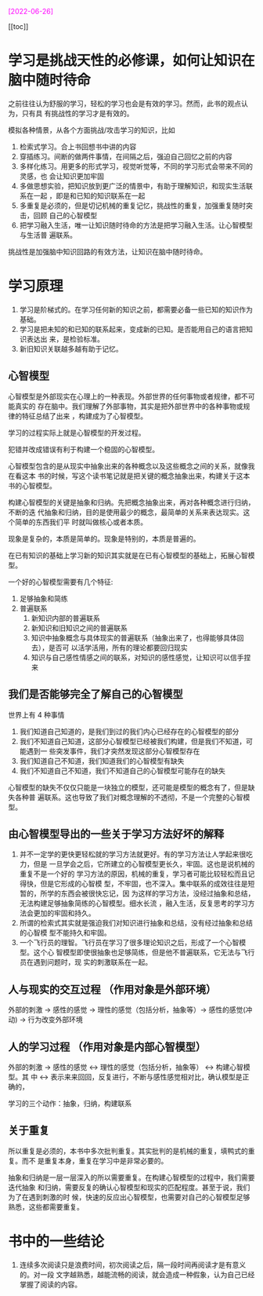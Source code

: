 <font color=magenta>[2022-06-26]</font>

[[toc]]

# 学习是挑战天性的必修课，如何让知识在脑中随时待命

之前往往认为舒服的学习，轻松的学习也会是有效的学习。然而，此书的观点认为，只有具
有挑战性的学习才是有效的。

模拟各种情景，从各个方面挑战/攻击学习的知识，比如

1. 检索式学习。合上书回想书中讲的内容
2. 穿插练习。间断的做两件事情，在间隔之后，强迫自己回忆之前的内容
3. 多样化练习。用更多的形式学习，视觉听觉等，不同的学习形式会带来不同的灵感，也
   会让知识更加牢固
4. 多做思想实验，把知识放到更广泛的情景中，有助于理解知识，和现实生活联系在一起
   ，即是和已知的知识联系在一起
5. 多重复是必须的，但是切记机械的重复记忆，挑战性的重复，加强重复随时突击，回顾
   自己的心智模型
6. 把学习融入生活，唯一让知识随时待命的方法是把学习融入生活。让心智模型与生活普
   遍联系。

挑战性是加强脑中知识回路的有效方法，让知识在脑中随时待命。

# 学习原理

1. 学习是阶梯式的。在学习任何新的知识之前，都需要必备一些已知的知识作为基础。
2. 学习是把未知的和已知的联系起来，变成新的已知。是否能用自己的语言把知识表达出
   来，是检验标准。
3. 新旧知识关联越多越有助于记忆。

## 心智模型

心智模型是外部现实在心理上的一种表现。外部世界的任何事物或者规律，都不可能真实的
存在脑中。我们理解了外部事物，其实是把外部世界中的各种事物或规律的特征总结了出来
，构建成为了心智模型。

学习的过程实际上就是心智模型的开发过程。

犯错并改成错误有利于构建一个稳固的心智模型。

心智模型包含的是从现实中抽象出来的各种概念以及这些概念之间的关系，就像我在看这本
书的时候，写这个读书笔记就是把关键的概念抽象出来，构建关于这本书的心智模型。

构建心智模型的关键是抽象和归纳。先把概念抽象出来，再对各种概念进行归纳，不断的迭
代抽象和归纳，目的是使用最少的概念，最简单的关系来表达现实。这个简单的东西我们平
时就叫做核心或者本质。

现象是复杂的，本质是简单的。现象是特别的，本质是普遍的。

在已有知识的基础上学习新的知识其实就是在已有心智模型的基础上，拓展心智模型。

一个好的心智模型需要有几个特征:

1. 足够抽象和简练
2. 普遍联系
   1. 新知识内部的普遍联系
   2. 新知识和旧知识之间的普遍联系
   3. 知识中抽象概念与具体现实的普遍联系（抽象出来了，也得能够具体回去），是否可
      以活学活用，所有的理论都要回归现实
   4. 知识与自己感性情感之间的联系，对知识的感性感觉，让知识可以信手捏来

## 我们是否能够完全了解自己的心智模型

世界上有 4 种事情

1. 我们知道自己知道的，是我们到过的我们内心已经存在的心智模型的部分
2. 我们不知道自己知道，这部分心智模型已经被我们构建，但是我们不知道，可能遇到一
   些突发事件，我们才突然发现这部分心智模型存在
3. 我们知道自己不知道，我们知道我们的心智模型有缺失
4. 我们不知道自己不知道，我们不知道自己的心智模型可能存在的缺失

心智模型的缺失不仅仅只能是一块独立的模型，还可能是模型的概念有了，但是缺失各种普
遍联系。这也导致了我们对概念理解的不透彻，不是一个完整的心智模型。

## 由心智模型导出的一些关于学习方法好坏的解释

1. 并不一定学的更快更轻松就的学习方法就更好。有的学习方法让人学起来很吃力，但是
   一旦学会之后，它所建立的心智模型更长久，牢固。这也是说机械的重复不是一个好的
   学习方法的原因，机械的重复，学习者可能比较轻松而且记得快，但是它形成的心智模
   型，不牢固，也不深入。集中联系的成效往往是短暂的，所学的东西会被很快忘记，因
   为这样的学习方法，没经过抽象和总结，无法构建足够抽象简练的心智模型。细水长流
   ，融入生活，反复思考的学习方法会更加的牢固和持久。
2. 所谓的检索式其实就是强迫我们对知识进行抽象和总结，没有经过抽象和总结的心智模
   型不能持久和牢固。
3. 一个飞行员的理智。飞行员在学习了很多理论知识之后，形成了一个心智模型。这个心
   智模型即使很抽象也足够简练，但是他不普遍联系，它无法与飞行员在遇到问题时，现
   实的刺激联系在一起。

## 人与现实的交互过程 （作用对象是外部环境）

外部的刺激 -> 感性的感觉 -> 理性的感觉（包括分析，抽象等）-> 感性的感觉(冲动) ->
行为改变外部环境

## 人的学习过程 （作用对象是内部心智模型）

外部的刺激 -> 感性的感觉 <-> 理性的感觉（包括分析，抽象等） <-> 构建心智模型。其
中 <-> 表示来来回回，反复进行，不断与感性感觉相对比，确认模型是正确的，

学习的三个动作：抽象，归纳，构建联系

## 关于重复

所以重复是必须的，本书中多次批判重复。其实批判的是机械的重复，填鸭式的重复。而不
是重复本身，重复在学习中是非常必要的。

抽象和归纳是一层一层深入的所以需要重复。在构建心智模型的过程中，我们需要迭代抽象
和归纳，需要反复的确认心智模型和现实的匹配程度。甚至于说，我们为了在遇到刺激的时
候，快速的反应出心智模型，也需要对自己的心智模型足够熟悉，这些都需要重复。

# 书中的一些结论

1. 连续多次阅读只是浪费时间，初次阅读之后，隔一段时间再阅读才是有意义的。对一段
   文字越熟悉，越能流畅的阅读，就会造成一种假象，认为自己已经掌握了阅读的内容。
